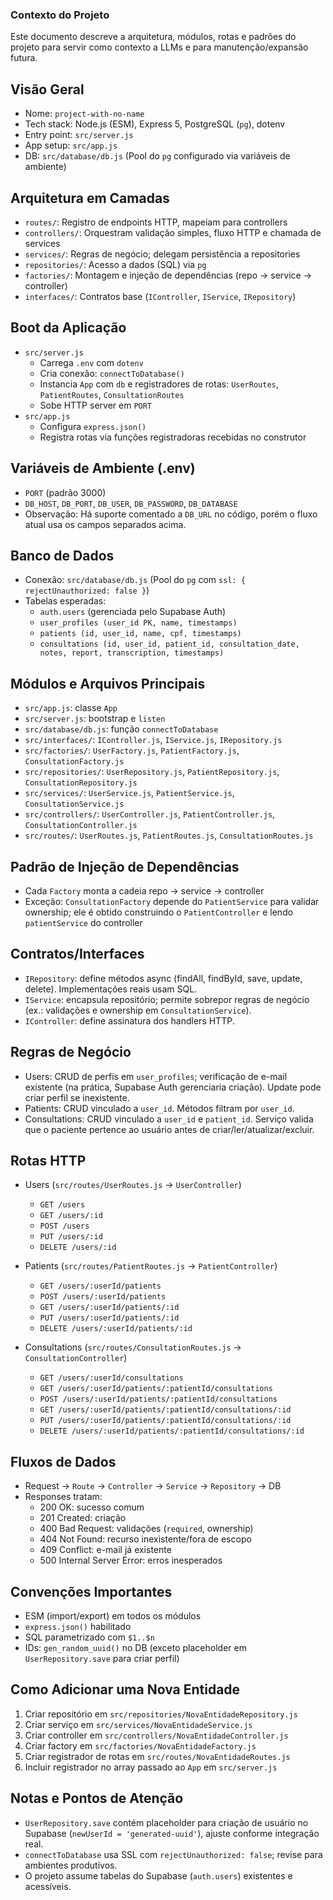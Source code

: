 ### Contexto do Projeto

Este documento descreve a arquitetura, módulos, rotas e padrões do projeto para servir como contexto a LLMs e para manutenção/expansão futura.

## Visão Geral
- Nome: `project-with-no-name`
- Tech stack: Node.js (ESM), Express 5, PostgreSQL (`pg`), dotenv
- Entry point: `src/server.js`
- App setup: `src/app.js`
- DB: `src/database/db.js` (Pool do `pg` configurado via variáveis de ambiente)

## Arquitetura em Camadas
- `routes/`: Registro de endpoints HTTP, mapeiam para controllers
- `controllers/`: Orquestram validação simples, fluxo HTTP e chamada de services
- `services/`: Regras de negócio; delegam persistência a repositories
- `repositories/`: Acesso a dados (SQL) via `pg`
- `factories/`: Montagem e injeção de dependências (repo -> service -> controller)
- `interfaces/`: Contratos base (`IController`, `IService`, `IRepository`)

## Boot da Aplicação
- `src/server.js`
  - Carrega `.env` com `dotenv`
  - Cria conexão: `connectToDatabase()`
  - Instancia `App` com `db` e registradores de rotas: `UserRoutes`, `PatientRoutes`, `ConsultationRoutes`
  - Sobe HTTP server em `PORT`
- `src/app.js`
  - Configura `express.json()`
  - Registra rotas via funções registradoras recebidas no construtor

## Variáveis de Ambiente (.env)
- `PORT` (padrão 3000)
- `DB_HOST`, `DB_PORT`, `DB_USER`, `DB_PASSWORD`, `DB_DATABASE`
- Observação: Há suporte comentado a `DB_URL` no código, porém o fluxo atual usa os campos separados acima.

## Banco de Dados
- Conexão: `src/database/db.js` (Pool do `pg` com `ssl: { rejectUnauthorized: false }`)
- Tabelas esperadas:
  - `auth.users` (gerenciada pelo Supabase Auth)
  - `user_profiles (user_id PK, name, timestamps)`
  - `patients (id, user_id, name, cpf, timestamps)`
  - `consultations (id, user_id, patient_id, consultation_date, notes, report, transcription, timestamps)`

## Módulos e Arquivos Principais
- `src/app.js`: classe `App`
- `src/server.js`: bootstrap e `listen`
- `src/database/db.js`: função `connectToDatabase`
- `src/interfaces/`: `IController.js`, `IService.js`, `IRepository.js`
- `src/factories/`: `UserFactory.js`, `PatientFactory.js`, `ConsultationFactory.js`
- `src/repositories/`: `UserRepository.js`, `PatientRepository.js`, `ConsultationRepository.js`
- `src/services/`: `UserService.js`, `PatientService.js`, `ConsultationService.js`
- `src/controllers/`: `UserController.js`, `PatientController.js`, `ConsultationController.js`
- `src/routes/`: `UserRoutes.js`, `PatientRoutes.js`, `ConsultationRoutes.js`

## Padrão de Injeção de Dependências
- Cada `Factory` monta a cadeia repo -> service -> controller
- Exceção: `ConsultationFactory` depende do `PatientService` para validar ownership; ele é obtido construindo o `PatientController` e lendo `patientService` do controller

## Contratos/Interfaces
- `IRepository`: define métodos async (findAll, findById, save, update, delete). Implementações reais usam SQL.
- `IService`: encapsula repositório; permite sobrepor regras de negócio (ex.: validações e ownership em `ConsultationService`).
- `IController`: define assinatura dos handlers HTTP.

## Regras de Negócio
- Users: CRUD de perfis em `user_profiles`; verificação de e-mail existente (na prática, Supabase Auth gerenciaria criação). Update pode criar perfil se inexistente.
- Patients: CRUD vinculado a `user_id`. Métodos filtram por `user_id`.
- Consultations: CRUD vinculado a `user_id` e `patient_id`. Serviço valida que o paciente pertence ao usuário antes de criar/ler/atualizar/excluir.

## Rotas HTTP
- Users (`src/routes/UserRoutes.js` → `UserController`)
  - `GET /users`
  - `GET /users/:id`
  - `POST /users`
  - `PUT /users/:id`
  - `DELETE /users/:id`

- Patients (`src/routes/PatientRoutes.js` → `PatientController`)
  - `GET /users/:userId/patients`
  - `POST /users/:userId/patients`
  - `GET /users/:userId/patients/:id`
  - `PUT /users/:userId/patients/:id`
  - `DELETE /users/:userId/patients/:id`

- Consultations (`src/routes/ConsultationRoutes.js` → `ConsultationController`)
  - `GET /users/:userId/consultations`
  - `GET /users/:userId/patients/:patientId/consultations`
  - `POST /users/:userId/patients/:patientId/consultations`
  - `GET /users/:userId/patients/:patientId/consultations/:id`
  - `PUT /users/:userId/patients/:patientId/consultations/:id`
  - `DELETE /users/:userId/patients/:patientId/consultations/:id`

## Fluxos de Dados
- Request → `Route` → `Controller` → `Service` → `Repository` → DB
- Responses tratam:
  - 200 OK: sucesso comum
  - 201 Created: criação
  - 400 Bad Request: validações (`required`, ownership)
  - 404 Not Found: recurso inexistente/fora de escopo
  - 409 Conflict: e-mail já existente
  - 500 Internal Server Error: erros inesperados

## Convenções Importantes
- ESM (import/export) em todos os módulos
- `express.json()` habilitado
- SQL parametrizado com `$1..$n`
- IDs: `gen_random_uuid()` no DB (exceto placeholder em `UserRepository.save` para criar perfil)

## Como Adicionar uma Nova Entidade
1. Criar repositório em `src/repositories/NovaEntidadeRepository.js`
2. Criar serviço em `src/services/NovaEntidadeService.js`
3. Criar controller em `src/controllers/NovaEntidadeController.js`
4. Criar factory em `src/factories/NovaEntidadeFactory.js`
5. Criar registrador de rotas em `src/routes/NovaEntidadeRoutes.js`
6. Incluir registrador no array passado ao `App` em `src/server.js`

## Notas e Pontos de Atenção
- `UserRepository.save` contém placeholder para criação de usuário no Supabase (`newUserId = 'generated-uuid'`), ajuste conforme integração real.
- `connectToDatabase` usa SSL com `rejectUnauthorized: false`; revise para ambientes produtivos.
- O projeto assume tabelas do Supabase (`auth.users`) existentes e acessíveis.
